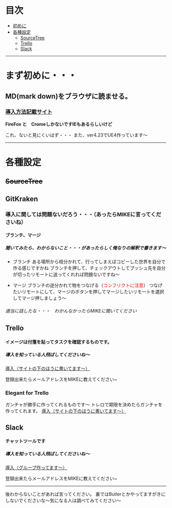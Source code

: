 
# 目次
- [初めに](#まず初めに・・・)
- [各種設定](#各種設定)
    - [SourceTree](#SourceTree)
    - [Trello](#Trello)
    - [Slack](#Slack)
***




# まず初めに・・・
## MD(mark down)をブラウザに読ませる。
### [導入方法記載サイト](https://qiita.com/SUZUKI_Masaya/items/6476dbbcb3e369640c78) 
**FireFox と　CromeしかないですIEもあるらしいけど**

これ、ないと見にくいはず・・・
また、ver4.23でUE4作っています～
***
# 各種設定
## ~~SourceTree~~
## GitKraken
### 導入に関しては問題ないだろう・・・（あったらMIKEに言ってくださいね）

#### ブランチ、マージ
##### 聞いてみたら、わからないこと・・・があったらしく俺なりの解釈で書きます～


* ブランチ
ある場所から枝分かれて、行ってしまえばコピーした世界を自分で作る感じですかね
ブランチを押して、チェックアウトしてプッシュ先を自分が切ったリモートに送ってくれれば問題ないですね～

* マージ
ブランチの逆分かれて物をつなげる（<font color="Red">コンフリクトに注意</font>）
つなげたいリモートにして、マージのボタンを押してマージしたいリモートを選択してマージ押しましょう～

###### 適当に話したな・・・　わかんなかったらMIKEに聞いてください

## Trello
#### イメージは付箋を貼ってタスクを確認するものです。
##### 導入を知っている人飛ばしてくださいね～
[導入（サイトの下のほうに書いてます～）](https://seleck.cc/610)

登録出来たらメールアドレスをMIKEに教えてください~

### Elegant for Trello
ガンチャが勝手に作ってくれるものです～
トレロで期限を決めたらガンチャを作ってくれます。
[導入（サイトの下のほうに書いてます～）](https://seleck.cc/621)
<br>

## Slack
#### チャットツールです
##### 導入を知っている人飛ばしてくださいね～
[導入（グループ作ってます～）](https://qiita.com/hhyuga201515/items/d072b886dd914d4a2a4a)

登録出来たらメールアドレスをMIKEに教えてください~


---
後わからないことがあれば言ってください。
裏ではButlerとかやってますがきにしないでくださいな～気になる人は調べてみてください～
